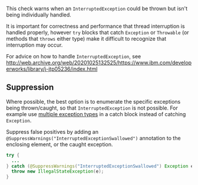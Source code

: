 This check warns when an `InterruptedException` could be thrown but isn't being
individually handled.

It is important for correctness and performance that thread interruption is
handled properly, however `try` blocks that catch `Exception` or `Throwable` (or
methods that `throws` either type) make it difficult to recognize that
interruption may occur.

For advice on how to handle `InterruptedException`, see http://web.archive.org/web/20201025132525/https://www.ibm.com/developerworks/library/j-jtp05236/index.html

## Suppression

Where possible, the best option is to enumerate the specific exceptions being
thrown/caught, so that `InterruptedException` is not possible. For example use
[multiple exception types](https://docs.oracle.com/javase/8/docs/technotes/guides/language/catch-multiple.html)
in a catch block instead of catching `Exception`.

Suppress false positives by adding an
`@SuppressWarnings("InterruptedExceptionSwallowed")` annotation to the enclosing
element, or the caught exception.

```java
try {
  ...
} catch (@SuppressWarnings("InterruptedExceptionSwallowed") Exception e) {
  throw new IllegalStateException(e);
}
```
